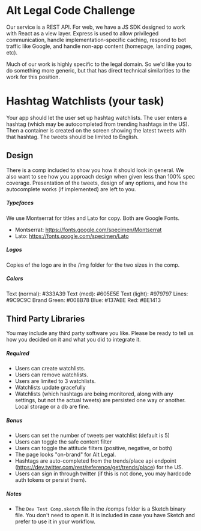 Alt Legal Code Challenge
===

Our service is a REST API. For web, we have a JS SDK designed to work with React as a view layer. Express is used to allow privileged communication, handle implementation-specific caching, respond to bot traffic like Google, and handle non-app content (homepage, landing pages, etc).

Much of our work is highly specific to the legal domain. So we'd like you to do something more generic, but that has direct technical similarities to the work for this position.

# Hashtag Watchlists (your task)
Your app should let the user set up hashtag watchlists. The user enters a hashtag (which may be autocompleted from trending hashtags in the US). Then a container is created on the screen showing the latest tweets with that hashtag. The tweets should be limited to English.

## Design
There is a comp included to show you how it should look in general. We also want to see how you approach design when given less than 100% spec coverage. Presentation of the tweets, design of any options, and how the autocomplete works (if implemented) are left to you.

##### Typefaces
We use Montserrat for titles and Lato for copy. Both are Google Fonts.
 - Montserrat: https://fonts.google.com/specimen/Montserrat
 - Lato: https://fonts.google.com/specimen/Lato

##### Logos
Copies of the logo are in the /img folder for the two sizes in the comp.

##### Colors
Text (normal): 	#333A39
Text (med): 	#605E5E
Text (light): 	#979797
Lines: 			#9C9C9C
Brand Green: 	#008B78
Blue: 			#137ABE
Red: 			#BE1413

## Third Party Libraries
You may include any third party software you like. Please be ready to tell us how you decided on it and what you did to integrate it.

##### Required
 - Users can create watchlists.
 - Users can remove watchlists.
 - Users are limited to 3 watchlists.
 - Watchlists update gracefully
 - Watchlists (which hashtags are being monitored, along with any settings, but not the actual tweets) are persisted one way or another. Local storage or a db are fine.

##### Bonus
 - Users can set the number of tweets per watchlist (default is 5)
 - Users can toggle the safe content filter
 - Users can toggle the attitude filters (positive, negative, or both)
 - The page looks "on-brand" for Alt Legal.
 - Hashtags are auto-completed from the trends/place api endpoint (https://dev.twitter.com/rest/reference/get/trends/place) for the US.
 - Users can sign in through twitter (if this is not done, you may hardcode auth tokens or persist them).

##### Notes
 - The `Dev Test Comp.sketch` file in the /comps folder is a Sketch binary file. You don't need to open it. It is included in case you have Sketch and prefer to use it in your workflow.